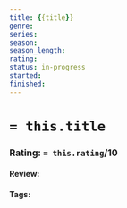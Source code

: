 ```yaml
---
title: {{title}}
genre:
series:
season:
season_length: 
rating:
status: in-progress
started:
finished: 
---
```

# `= this.title`
### Rating: `= this.rating`/10

#### Review:

#### Tags: